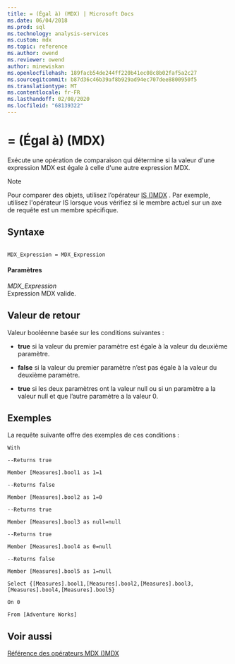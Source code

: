 ```yaml
---
title: = (Égal à) (MDX) | Microsoft Docs
ms.date: 06/04/2018
ms.prod: sql
ms.technology: analysis-services
ms.custom: mdx
ms.topic: reference
ms.author: owend
ms.reviewer: owend
author: minewiskan
ms.openlocfilehash: 189facb54de244ff220b41ec08c8b02faf5a2c27
ms.sourcegitcommit: b87d36c46b39af8b929ad94ec707dee8800950f5
ms.translationtype: MT
ms.contentlocale: fr-FR
ms.lasthandoff: 02/08/2020
ms.locfileid: "68139322"
---
```

# <a name="-equal-to-mdx"></a>= (Égal à) (MDX)


  Exécute une opération de comparaison qui détermine si la valeur d'une expression MDX est égale à celle d'une autre expression MDX.  
  
> [!NOTE]  
>  Pour comparer des objets, utilisez l’opérateur [IS &#40;&#41;MDX](../mdx/is-mdx.md) . Par exemple, utilisez l'opérateur IS lorsque vous vérifiez si le membre actuel sur un axe de requête est un membre spécifique.  
  
## <a name="syntax"></a>Syntaxe  
  
```  
  
MDX_Expression = MDX_Expression   
```  
  
#### <a name="parameters"></a>Paramètres  
 *MDX_Expression*  
 Expression MDX valide.  
  
## <a name="return-value"></a>Valeur de retour  
 Valeur booléenne basée sur les conditions suivantes :  
  
-   **true** si la valeur du premier paramètre est égale à la valeur du deuxième paramètre.  
  
-   **false** si la valeur du premier paramètre n’est pas égale à la valeur du deuxième paramètre.  
  
-   **true** si les deux paramètres ont la valeur null ou si un paramètre a la valeur null et que l’autre paramètre a la valeur 0.  
  
## <a name="examples"></a>Exemples  
 La requête suivante offre des exemples de ces conditions :  
  
 `With`  
  
 `--Returns true`  
  
 `Member [Measures].bool1 as 1=1`  
  
 `--Returns false`  
  
 `Member [Measures].bool2 as 1=0`  
  
 `--Returns true`  
  
 `Member [Measures].bool3 as null=null`  
  
 `--Returns true`  
  
 `Member [Measures].bool4 as 0=null`  
  
 `--Returns false`  
  
 `Member [Measures].bool5 as 1=null`  
  
 `Select {[Measures].bool1,[Measures].bool2,[Measures].bool3,[Measures].bool4,[Measures].bool5}`  
  
 `On 0`  
  
 `From [Adventure Works]`  
  
## <a name="see-also"></a>Voir aussi  
 [Référence des opérateurs MDX &#40;&#41;MDX](../mdx/mdx-operator-reference-mdx.md)  
  
  
